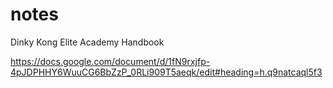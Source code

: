 # notes

Dinky Kong Elite Academy Handbook

https://docs.google.com/document/d/1fN9rxjfp-4pJDPHHY6WuuCG6BbZzP_0RLi909T5aeqk/edit#heading=h.q9natcaql5f3
